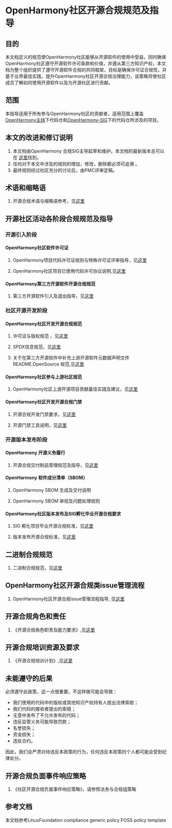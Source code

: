 # OpenHarmony社区开源合规规范及指导

## 目的

本文档定义的规范使OpenHarmony社区能够从开源软件的使用中受益，同时确保OpenHarmony社区遵守开源软件许可条款和价值，并遵从第三方知识产权，本文档为整个组织提供了遵守开源软件合规的共同框架，目标是确保许可证合规性，并基于业界最佳实践，提升OpenHarmony社区开源合规治理能力，该策略将使社区成员了解如何使用开源软件以及为开源社区进行贡献。

## 范围

本指导适用于所有参与OpenHarmony社区的贡献者、适用范围上覆盖[OpenHarmony主线](https://gitee.com/openharmony)下代码仓和[OpenHarmony-SIG](https://gitee.com/openharmony-sig)下的代码仓所涉及的项目。

## 本文的改进和修订说明

1. 本文档由OpenHarmony 合规SIG主导起草和维护。本文档的最新版本总可以在 [这里](https://gitee.com/openharmony/docs/blob/ef1b57b55dddba840d62803e8ee6f3e576e70c8d/zh-cn/contribute/%E5%BC%80%E6%BA%90%E5%90%88%E8%A7%84%E7%AD%96%E7%95%A5%E5%8F%8A%E6%8C%87%E5%AF%BC.md)找到。
2. 任何对于本文中涉及的规则的增加，修改，删除都必须可追溯 。
3. 最终规则经过社区充分的讨论后，由PMC评审定稿。


## 术语和缩略语

1. 开源合规术语与缩略语参考，见[这里]()

## 开源社区活动各阶段合规规范及指导

### 开源引入阶段

#### OpenHarmony社区软件许可证

1. OpenHarmony项目代码许可证规则与特殊许可证评审指导，见[这里](https://gitee.com/openharmony/docs/blob/master/zh-cn/contribute/%E8%AE%B8%E5%8F%AF%E8%AF%81%E4%B8%8E%E7%89%B9%E6%AE%8A%E8%AE%B8%E5%8F%AF%E8%AF%81%E8%AF%84%E5%AE%A1%E6%8C%87%E5%AF%BC.md)

2. OpenHarmony社区项目已使用代码许可协议说明,见[这里](https://gitee.com/openharmony#%E8%AE%B8%E5%8F%AF%E5%8D%8F%E8%AE%AE)
 
#### OpenHarmony第三方开源软件开源合规规范

1. 第三方开源软件引入及退出指导，见[这里](https://gitee.com/openharmony/docs/blob/master/zh-cn/contribute/%E7%AC%AC%E4%B8%89%E6%96%B9%E5%BC%80%E6%BA%90%E8%BD%AF%E4%BB%B6%E5%BC%95%E5%85%A5%E6%8C%87%E5%AF%BC.md)


### 社区开源开发阶段

#### OpenHarmony社区开发开源合规规范

1. 许可证与版权规范 ，见[这里](https://gitee.com/openharmony/docs/blob/master/zh-cn/contribute/%E8%AE%B8%E5%8F%AF%E8%AF%81%E4%B8%8E%E7%89%88%E6%9D%83%E8%A7%84%E8%8C%83.md)

2. SPDX信息规范，见[这里]()

3. 关于在第三方开源软件中补充上游开源软件元数据声明文件 README.OpenSource 规范,见[这里](https://gitee.com/openharmony/docs/blob/c2cfb198e35d5e0eb0f18606935f7276b47a40c4/zh-cn/contribute/%E7%AC%AC%E4%B8%89%E6%96%B9%E5%BC%80%E6%BA%90%E8%BD%AF%E4%BB%B6%E4%B8%8A%E6%B8%B8%E8%BD%AF%E4%BB%B6%E5%85%83%E6%95%B0%E6%8D%AEREADMEOpenSource%E6%96%87%E4%BB%B6%E8%A7%84%E8%8C%83.md)

#### OpenHarmony社区参与上游社区规范

1. OpenHarmony社区上游开源项目贡献最佳实践及建议，见[这里](https://gitee.com/openharmony/docs/blob/20b5af01b3124d86bbce9cd15b0397df8b48e06b/zh-cn/contribute/%E4%B8%8A%E6%B8%B8%E7%A4%BE%E5%8C%BA%E8%B4%A1%E7%8C%AE%E5%BC%80%E6%BA%90%E5%90%88%E8%A7%84%E6%8C%87%E5%AF%BC.md)
                                                                                                                                                              
#### OpenHarmony社区开发开源合规门禁

1. 开源合规开发门禁要求，见[这里](https://gitee.com/openharmony/community/blob/master/sig/sig_qa/%E4%BB%A3%E7%A0%81%E9%97%A8%E7%A6%81%E8%A6%81%E6%B1%82.md#codecheck%E6%A3%80%E6%9F%A5)

2. 开源门禁工具说明，见[这里](https://gitee.com/openharmony-sig/tools_oat#oat%E5%BC%80%E6%BA%90%E5%AE%A1%E6%9F%A5%E5%B7%A5%E5%85%B7)

### 开源版本发布阶段

#### OpenHarmony 开源义务履行

1. 开源合规交付制品管理规范及指导，见[这里](https://gitee.com/openharmony/docs/blob/b56f671f5ec3c02c18cefe4de6eccd0b14c41662/zh-cn/contribute/%E5%BC%80%E6%BA%90%E4%B9%89%E5%8A%A1%E5%B1%A5%E8%A1%8C%E5%90%88%E8%A7%84%E4%BA%A4%E4%BB%98%E5%88%B6%E5%93%81%E7%AE%A1%E7%90%86%E8%A7%84%E8%8C%83%E5%8F%8A%E6%8C%87%E5%AF%BC.md)

#### OpenHarmony 软件成分清单（SBOM）

1. OpenHarmony SBOM 生成及交付说明

2. OpenHarmony SBOM 审视及问题处理规则

#### OpenHarmony社区版本发布及SIG孵化毕业开源合规要求

1. SIG 孵化项目毕业开源合规标准，见[这里](https://gitee.com/openharmony/community/blob/master/sig/sig_qa/guidance_for_incubation_project_graduation_cn.md#sig%E5%AD%B5%E5%8C%96%E9%A1%B9%E7%9B%AE%E6%AF%95%E4%B8%9A%E8%AF%84%E5%AE%A1%E6%A3%80%E6%9F%A5%E9%A1%B9)

2. 版本发布开源合规标准，见[这里](https://gitee.com/openharmony/community/blob/master/sig/sig_qa/%E7%89%88%E6%9C%AC%E8%B4%A8%E9%87%8F%E8%A6%81%E6%B1%82.md)


## 二进制合规规范

1. 二进制合规规范，见[这里]()

## OpenHarmony社区开源合规类issue管理流程

1. OpenHarmony社区开源合规issue管理流程指导, 见[这里](https://gitee.com/openharmony/docs/blob/master/zh-cn/contribute/%E5%BC%80%E6%BA%90%E5%90%88%E8%A7%84%E7%B1%BB%E9%97%AE%E9%A2%98%E7%AE%A1%E7%90%86.md)

## 开源合规角色和责任

1. 《开源合规角色职责及能力要求》,见[这里](https://gitee.com/openharmony/docs/blob/b56f671f5ec3c02c18cefe4de6eccd0b14c41662/zh-cn/contribute/%E5%BC%80%E6%BA%90%E5%90%88%E8%A7%84%E8%A7%92%E8%89%B2%E8%81%8C%E8%B4%A3%E5%8F%8A%E8%83%BD%E5%8A%9B%E8%A6%81%E6%B1%82.md)

## 开源合规培训资源及要求

1. 《开源合规培训计划》,见[这里](https://gitee.com/openharmony/docs/blob/b56f671f5ec3c02c18cefe4de6eccd0b14c41662/zh-cn/contribute/%E5%BC%80%E6%BA%90%E5%90%88%E8%A7%84%E5%9F%B9%E8%AE%AD%E8%AE%A1%E5%88%92.md)

## 未能遵守的后果

必须遵守此政策，这一点很重要。不这样做可能会导致： 
- 我们使用的代码中的版权或其他知识产权持有人提出法律索赔； 
- 我们代码的接收者提出的索赔； 
- 无意中发布了不允许发布的代码； 
- 违反监管义务可能导致罚款； 
- 名誉损失； 
- 资金损失； 
- 违反合约。

因此，我们会严肃对待违反本政策的行为，任何违反本政策的个人都可能会受到纪律处分。

## 开源合规负面事件响应策略
1. 《社区开源合规负面事件响应策略》，请参照法务与合规组策略

## 参考文档

本文档参考LinuxFoundation compliance generic policy FOSS policy template 
